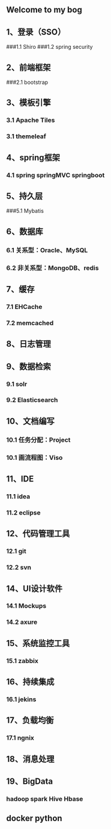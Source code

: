 ## Welcome to my bog

## 1、登录（SSO）
###1.1 Shiro
###1.2 spring security

## 2、前端框架
###2.1 bootstrap

## 3、模板引擎
### 3.1 Apache Tiles
### 3.1 themeleaf

## 4、spring框架
### 4.1 spring springMVC springboot

## 5、持久层
###5.1 Mybatis

## 6、数据库
### 6.1 关系型：Oracle、MySQL
### 6.2 非关系型：MongoDB、redis

## 7、缓存
### 7.1 EHCache
### 7.2 memcached

## 8、日志管理

## 9、数据检索
### 9.1 solr
### 9.2 Elasticsearch 

## 10、文档编写
### 10.1 任务分配：Project
### 10.1 画流程图：Viso

## 11、IDE
### 11.1 idea
### 11.2 eclipse

## 12、代码管理工具
### 12.1 git
### 12.2 svn

## 14、UI设计软件
### 14.1 Mockups
### 14.2 axure

## 15、系统监控工具
### 15.1 zabbix

## 16、持续集成
### 16.1 jekins

## 17、负载均衡
### 17.1 ngnix 

## 18、消息处理

## 19、BigData
### hadoop spark Hive Hbase
## docker python
